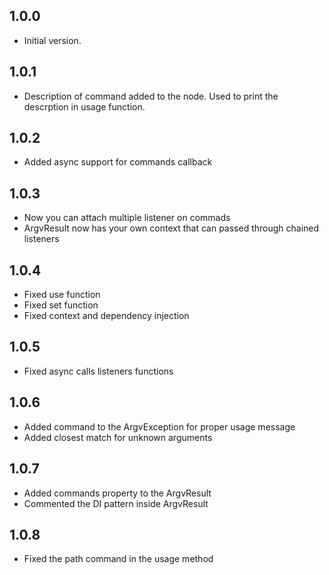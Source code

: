 ## 1.0.0

- Initial version.

## 1.0.1
- Description of command added to the node. Used to print the descrption in usage function.

## 1.0.2
- Added async support for commands callback

## 1.0.3
- Now you can attach multiple listener on commads
- ArgvResult now has your own context that can passed through chained listeners

## 1.0.4
- Fixed use function
- Fixed set function
- Fixed context and dependency injection

## 1.0.5
- Fixed async calls listeners functions

## 1.0.6
- Added command to the ArgvException for proper usage message
- Added closest match for unknown arguments

## 1.0.7
- Added commands property to the ArgvResult
- Commented the DI pattern inside ArgvResult

## 1.0.8
- Fixed the path command in the usage method
